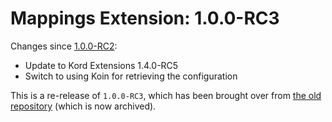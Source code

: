 # Mappings Extension: 1.0.0-RC3

Changes since [1.0.0-RC2](https://github.com/Kotlin-Discord/kordex-modules/releases/tag/ext-mappings-1.0.0-RC2):

* Update to Kord Extensions 1.4.0-RC5
* Switch to using Koin for retrieving the configuration

This is a re-release of `1.0.0-RC3`, which has been brought over
from [the old repository](https://github.com/Kotlin-Discord/kordex-modules) (which is now archived).
